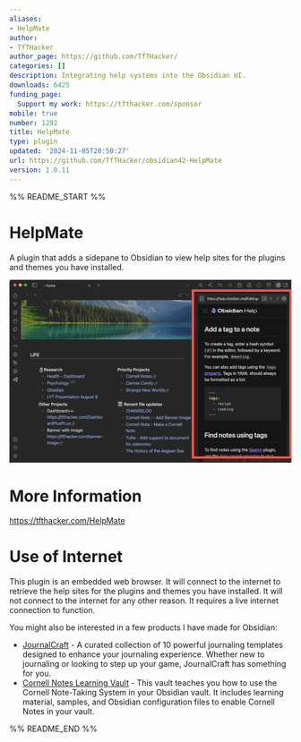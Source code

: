 ```yaml
---
aliases:
- HelpMate
author:
- TfTHacker
author_page: https://github.com/TfTHacker/
categories: []
description: Integrating help systems into the Obsidian UI.
downloads: 6425
funding_page:
  Support my work: https://tfthacker.com/sponsor
mobile: true
number: 1292
title: HelpMate
type: plugin
updated: '2024-11-05T20:50:27'
url: https://github.com/TfTHacker/obsidian42-HelpMate
version: 1.0.11
---
```


%% README_START %%

# HelpMate

A plugin that adds a sidepane to Obsidian to view help sites for the plugins and themes you have installed.

![preview](https://raw.githubusercontent.com/TfTHacker/obsidian42-HelpMate/HEAD/preview.png)

# More Information

https://tfthacker.com/HelpMate

# Use of Internet

This plugin is an embedded web browser. It will connect to the internet to retrieve the help sites for the plugins and themes you have installed. It will not connect to the internet for any other reason. It requires a live internet connection to function.



You might also be interested in a few products I have made for Obsidian:

- [JournalCraft](https://tfthacker.com/jco) - A curated collection of 10 powerful journaling templates designed to enhance your journaling experience. Whether new to journaling or looking to step up your game, JournalCraft has something for you.
- [Cornell Notes Learning Vault](https://tfthacker.com/cornell-notes) - This vault teaches you how to use the Cornell Note-Taking System in your Obsidian vault. It includes learning material, samples, and Obsidian configuration files to enable Cornell Notes in your vault.

%% README_END %%